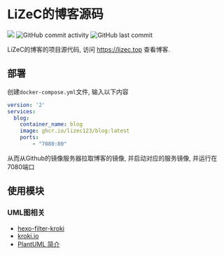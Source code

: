 LiZeC的博客源码
==========================

![](https://img.shields.io/github/license/LiZeC123/Blog)
![GitHub commit activity](https://img.shields.io/github/commit-activity/m/LiZeC123/Blog)
![GitHub last commit](https://img.shields.io/github/last-commit/LiZeC123/Blog)



LiZeC的博客的项目源代码, 访问 https://lizec.top 查看博客.



部署
---------

创建`docker-compose.yml`文件, 输入以下内容

```yml
version: '2'
services:
  blog:
    container_name: blog
    image: ghcr.io/lizec123/blog:latest
    ports: 
        - "7080:80"
```

从而从Github的镜像服务器拉取博客的镜像, 并启动对应的服务镜像, 并运行在7080端口



使用模块
--------

### UML图相关

- [hexo-filter-kroki](https://github.com/miao1007/hexo-filter-kroki)
- [kroki.io](https://kroki.io/)
- [PlantUML 简介](https://plantuml.com/zh/)
